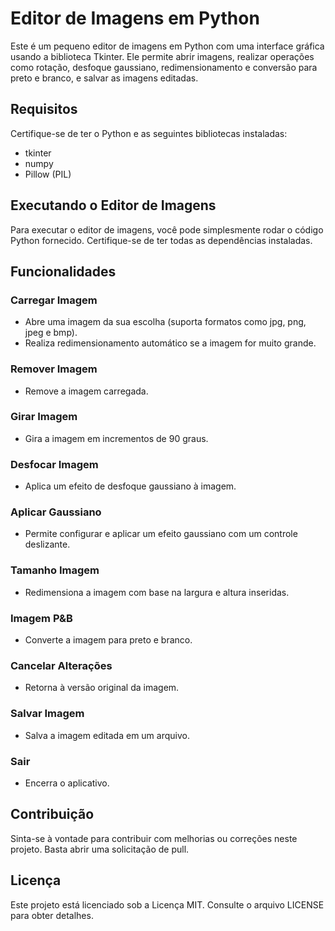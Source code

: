 # Editor de Imagens em Python

Este é um pequeno editor de imagens em Python com uma interface gráfica usando a biblioteca Tkinter. Ele permite abrir imagens, realizar operações como rotação, desfoque gaussiano, redimensionamento e conversão para preto e branco, e salvar as imagens editadas.

## Requisitos

Certifique-se de ter o Python e as seguintes bibliotecas instaladas:

- tkinter
- numpy
- Pillow (PIL)

## Executando o Editor de Imagens

Para executar o editor de imagens, você pode simplesmente rodar o código Python fornecido. Certifique-se de ter todas as dependências instaladas.

## Funcionalidades

### Carregar Imagem
- Abre uma imagem da sua escolha (suporta formatos como jpg, png, jpeg e bmp).
- Realiza redimensionamento automático se a imagem for muito grande.

### Remover Imagem
- Remove a imagem carregada.

### Girar Imagem
- Gira a imagem em incrementos de 90 graus.

### Desfocar Imagem
- Aplica um efeito de desfoque gaussiano à imagem.

### Aplicar Gaussiano
- Permite configurar e aplicar um efeito gaussiano com um controle deslizante.

### Tamanho Imagem
- Redimensiona a imagem com base na largura e altura inseridas.

### Imagem P&B
- Converte a imagem para preto e branco.

### Cancelar Alterações
- Retorna à versão original da imagem.

### Salvar Imagem
- Salva a imagem editada em um arquivo.

### Sair
- Encerra o aplicativo.

## Contribuição
Sinta-se à vontade para contribuir com melhorias ou correções neste projeto. Basta abrir uma solicitação de pull.

## Licença
Este projeto está licenciado sob a Licença MIT. Consulte o arquivo LICENSE para obter detalhes.